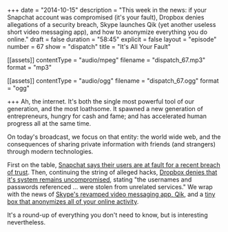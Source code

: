 +++
date = "2014-10-15"
description = "This week in the news: if your Snapchat account was compromised (it's your fault), Dropbox denies allegations of a security breach, Skype launches Qik (yet another useless short video messaging app), and how to anonymize everything you do online."
draft = false
duration = "58:45"
explicit = false
layout = "episode"
number = 67
show = "dispatch"
title = "It's All Your Fault"

[[assets]]
  contentType = "audio/mpeg"
  filename = "dispatch_67.mp3"
  format = "mp3"

[[assets]]
  contentType = "audio/ogg"
  filename = "dispatch_67.ogg"
  format = "ogg"

+++
Ah, the internet. It's both the single most powerful tool of our generation, and the most loathsome. It spawned a new generation of entrepreneurs, hungry for cash and fame; and has accelerated human progress all at the same time.

On today's broadcast, we focus on that entity: the world wide web, and the consequences of sharing private information with friends (and strangers) through modern technologies.

First on the table, [Snapchat says their users are at fault for a recent breach of trust](http://wired.com/2014/10/the-snappening-is-not-your-fault/). Then, continuing the string of alleged hacks, [Dropbox denies that it's system remains uncompromised](https://blog.dropbox.com/2014/10/dropbox-wasnt-hacked/), stating "the usernames and passwords referenced ... were stolen from unrelated services." We wrap with the news of [Skype's revamped video messaging app, Qik](http://arstechnica.com/gadgets/2014/10/skype-jumps-on-the-short-message-bandwagon-with-qik-video-messenger/), and a [tiny box that anonymizes all of your online activity](http://wired.com/2014/10/tiny-box-can-anonymize-everything-online/).

It's a round-up of everything you don't need to know, but is interesting nevertheless.